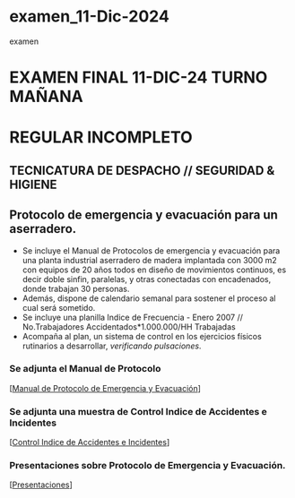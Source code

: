 # examen_11-Dic-2024
examen
   # EXAMEN FINAL 11-DIC-24 TURNO MAÑANA
   # REGULAR INCOMPLETO
   ## TECNICATURA DE DESPACHO // SEGURIDAD & HIGIENE
   
   ## Protocolo de emergencia y evacuación para un aserradero.

   * Se incluye el Manual de Protocolos de emergencia y evacuación para una planta industrial aserradero de madera implantada con 3000 m2 con equipos de 20 años todos en diseño de movimientos continuos, es decir doble sinfin, paralelas, y otras conectadas con encadenados, donde trabajan 30 personas.
   * Además, dispone de calendario semanal para sostener el proceso al cual será sometido.
   * Se incluye una planilla Indice de Frecuencia - Enero 2007 // No.Trabajadores Accidentados*1.000.000/HH Trabajadas
   * Acompaña al plan, un sistema de control en los ejercicios físicos rutinarios a desarrollar, _verificando pulsaciones_.
   
   ### Se adjunta el Manual de Protocolo
   [[Manual de Protocolo de Emergencia y Evacuación](https://docs.google.com/document/d/1ZbyAX-fTGVwaA8YWypRx7NPn0FSAYuE_xmq5OIc092s/edit?usp=sharing)]
   
   ### Se adjunta una muestra de Control Indice de Accidentes e Incidentes
   [[Control Indice de Accidentes e Incidentes](https://docs.google.com/spreadsheets/d/1o5-vf6VhISxvNY33iBZIcBPU1G2B26lv5AWphh6XwFY/edit?usp=sharing)]
   
   ### Presentaciones sobre Protocolo de Emergencia y Evacuación.
   [[Presentaciones](https://gamma.app/docs/MANUAL-DE-PROTOCOLOS-DE-EMERGENCIA-Y-EVACUACION-ejibxazsh6f82rf)]
   
